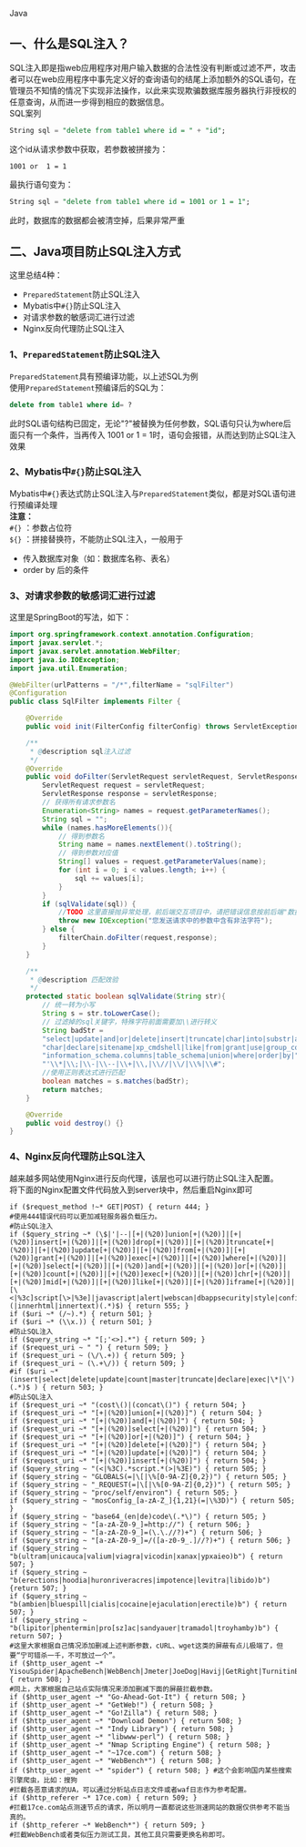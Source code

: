 Java
<a name="TU4Fo"></a>
## 一、什么是SQL注入？
SQL注入即是指web应用程序对用户输入数据的合法性没有判断或过滤不严，攻击者可以在web应用程序中事先定义好的查询语句的结尾上添加额外的SQL语句，在管理员不知情的情况下实现非法操作，以此来实现欺骗数据库服务器执行非授权的任意查询，从而进一步得到相应的数据信息。<br />SQL案列
```sql
String sql = "delete from table1 where id = " + "id";
```
这个id从请求参数中获取，若参数被拼接为：
```
1001 or  1 = 1
```
最执行语句变为：
```sql
String sql = "delete from table1 where id = 1001 or 1 = 1";
```
此时，数据库的数据都会被清空掉，后果非常严重
<a name="yA8Gg"></a>
## 二、Java项目防止SQL注入方式
这里总结4种：

- `PreparedStatement`防止SQL注入
- Mybatis中`#{}`防止SQL注入
- 对请求参数的敏感词汇进行过滤
- Nginx反向代理防止SQL注入
<a name="QpU3d"></a>
### 1、`PreparedStatement`防止SQL注入
`PreparedStatement`具有预编译功能，以上述SQL为例<br />使用`PreparedStatement`预编译后的SQL为：
```sql
delete from table1 where id= ?
```
此时SQL语句结构已固定，无论"?"被替换为任何参数，SQL语句只认为where后面只有一个条件，当再传入 1001 or  1 = 1时，语句会报错，从而达到防止SQL注入效果
<a name="ihODz"></a>
### 2、Mybatis中`#{}`防止SQL注入
Mybatis中`#{}`表达式防止SQL注入与`PreparedStatement`类似，都是对SQL语句进行预编译处理<br />**注意：**<br />`#{}` ：参数占位符<br />`${}` ：拼接替换符，不能防止SQL注入，一般用于

- 传入数据库对象（如：数据库名称、表名）
- order by  后的条件
<a name="gXze6"></a>
### 3、对请求参数的敏感词汇进行过滤
这里是SpringBoot的写法，如下：
```java
import org.springframework.context.annotation.Configuration;
import javax.servlet.*;
import javax.servlet.annotation.WebFilter;
import java.io.IOException;
import java.util.Enumeration;

@WebFilter(urlPatterns = "/*",filterName = "sqlFilter")
@Configuration
public class SqlFilter implements Filter {

    @Override
    public void init(FilterConfig filterConfig) throws ServletException {}

    /**
     * @description sql注入过滤
     */
    @Override
    public void doFilter(ServletRequest servletRequest, ServletResponse servletResponse, FilterChain filterChain) throws IOException, ServletException {
        ServletRequest request = servletRequest;
        ServletResponse response = servletResponse;
        // 获得所有请求参数名
        Enumeration<String> names = request.getParameterNames();
        String sql = "";
        while (names.hasMoreElements()){
            // 得到参数名
            String name = names.nextElement().toString();
            // 得到参数对应值
            String[] values = request.getParameterValues(name);
            for (int i = 0; i < values.length; i++) {
                sql += values[i];
            }
        }
        if (sqlValidate(sql)) {
            //TODO 这里直接抛异常处理，前后端交互项目中，请把错误信息按前后端"数据返回的VO"对象进行封装
            throw new IOException("您发送请求中的参数中含有非法字符");
        } else {
            filterChain.doFilter(request,response);
        }
    }

    /**
     * @description 匹配效验
     */
    protected static boolean sqlValidate(String str){
        // 统一转为小写
        String s = str.toLowerCase();
        // 过滤掉的sql关键字，特殊字符前面需要加\\进行转义
        String badStr =
        "select|update|and|or|delete|insert|truncate|char|into|substr|ascii|declare|exec|count|master|into|drop|execute|table|"+
        "char|declare|sitename|xp_cmdshell|like|from|grant|use|group_concat|column_name|" +
        "information_schema.columns|table_schema|union|where|order|by|" +
        "'\\*|\\;|\\-|\\--|\\+|\\,|\\//|\\/|\\%|\\#";
        //使用正则表达式进行匹配
        boolean matches = s.matches(badStr);
        return matches;
    }

    @Override
    public void destroy() {}
}
```
<a name="eCDW7"></a>
### 4、Nginx反向代理防止SQL注入
越来越多网站使用Nginx进行反向代理，该层也可以进行防止SQL注入配置。<br />将下面的Nginx配置文件代码放入到server块中，然后重启Nginx即可
```nginx
if ($request_method !~* GET|POST) { return 444; }
#使用444错误代码可以更加减轻服务器负载压力。
#防止SQL注入
if ($query_string ~* (\$|'|--|[+|(%20)]union[+|(%20)]|[+|(%20)]insert[+|(%20)]|[+|(%20)]drop[+|(%20)]|[+|(%20)]truncate[+|(%20)]|[+|(%20)]update[+|(%20)]|[+|(%20)]from[+|(%20)]|[+|(%20)]grant[+|(%20)]|[+|(%20)]exec[+|(%20)]|[+|(%20)]where[+|(%20)]|[+|(%20)]select[+|(%20)]|[+|(%20)]and[+|(%20)]|[+|(%20)]or[+|(%20)]|[+|(%20)]count[+|(%20)]|[+|(%20)]exec[+|(%20)]|[+|(%20)]chr[+|(%20)]|[+|(%20)]mid[+|(%20)]|[+|(%20)]like[+|(%20)]|[+|(%20)]iframe[+|(%20)]|[\<|%3c]script[\>|%3e]|javascript|alert|webscan|dbappsecurity|style|confirm\(|innerhtml|innertext)(.*)$) { return 555; }
if ($uri ~* (/~).*) { return 501; }
if ($uri ~* (\\x.)) { return 501; }
#防止SQL注入 
if ($query_string ~* "[;'<>].*") { return 509; }
if ($request_uri ~ " ") { return 509; }
if ($request_uri ~ (\/\.+)) { return 509; }
if ($request_uri ~ (\.+\/)) { return 509; }
#if ($uri ~* (insert|select|delete|update|count|master|truncate|declare|exec|\*|\')(.*)$ ) { return 503; }
#防止SQL注入
if ($request_uri ~* "(cost\()|(concat\()") { return 504; }
if ($request_uri ~* "[+|(%20)]union[+|(%20)]") { return 504; }
if ($request_uri ~* "[+|(%20)]and[+|(%20)]") { return 504; }
if ($request_uri ~* "[+|(%20)]select[+|(%20)]") { return 504; }
if ($request_uri ~* "[+|(%20)]or[+|(%20)]") { return 504; }
if ($request_uri ~* "[+|(%20)]delete[+|(%20)]") { return 504; }
if ($request_uri ~* "[+|(%20)]update[+|(%20)]") { return 504; }
if ($request_uri ~* "[+|(%20)]insert[+|(%20)]") { return 504; }
if ($query_string ~ "(<|%3C).*script.*(>|%3E)") { return 505; }
if ($query_string ~ "GLOBALS(=|\[|\%[0-9A-Z]{0,2})") { return 505; }
if ($query_string ~ "_REQUEST(=|\[|\%[0-9A-Z]{0,2})") { return 505; }
if ($query_string ~ "proc/self/environ") { return 505; }
if ($query_string ~ "mosConfig_[a-zA-Z_]{1,21}(=|\%3D)") { return 505; }
if ($query_string ~ "base64_(en|de)code\(.*\)") { return 505; }
if ($query_string ~ "[a-zA-Z0-9_]=http://") { return 506; }
if ($query_string ~ "[a-zA-Z0-9_]=(\.\.//?)+") { return 506; }
if ($query_string ~ "[a-zA-Z0-9_]=/([a-z0-9_.]//?)+") { return 506; }
if ($query_string ~ "b(ultram|unicauca|valium|viagra|vicodin|xanax|ypxaieo)b") { return 507; }
if ($query_string ~ "b(erections|hoodia|huronriveracres|impotence|levitra|libido)b") {return 507; }
if ($query_string ~ "b(ambien|bluespill|cialis|cocaine|ejaculation|erectile)b") { return 507; }
if ($query_string ~ "b(lipitor|phentermin|pro[sz]ac|sandyauer|tramadol|troyhamby)b") { return 507; }
#这里大家根据自己情况添加删减上述判断参数，cURL、wget这类的屏蔽有点儿极端了，但要“宁可错杀一千，不可放过一个”。
if ($http_user_agent ~* YisouSpider|ApacheBench|WebBench|Jmeter|JoeDog|Havij|GetRight|TurnitinBot|GrabNet|masscan|mail2000|github|wget|curl|Java|python) { return 508; }
#同上，大家根据自己站点实际情况来添加删减下面的屏蔽拦截参数。
if ($http_user_agent ~* "Go-Ahead-Got-It") { return 508; }
if ($http_user_agent ~* "GetWeb!") { return 508; }
if ($http_user_agent ~* "Go!Zilla") { return 508; }
if ($http_user_agent ~* "Download Demon") { return 508; }
if ($http_user_agent ~* "Indy Library") { return 508; }
if ($http_user_agent ~* "libwww-perl") { return 508; }
if ($http_user_agent ~* "Nmap Scripting Engine") { return 508; }
if ($http_user_agent ~* "~17ce.com") { return 508; }
if ($http_user_agent ~* "WebBench*") { return 508; }
if ($http_user_agent ~* "spider") { return 508; } #这个会影响国内某些搜索引擎爬虫，比如：搜狗
#拦截各恶意请求的UA，可以通过分析站点日志文件或者waf日志作为参考配置。
if ($http_referer ~* 17ce.com) { return 509; }
#拦截17ce.com站点测速节点的请求，所以明月一直都说这些测速网站的数据仅供参考不能当真的。
if ($http_referer ~* WebBench*") { return 509; }
#拦截WebBench或者类似压力测试工具，其他工具只需要更换名称即可。
```
